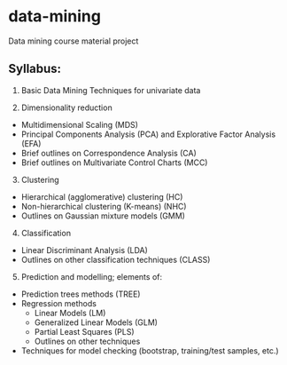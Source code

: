 data-mining
===========

Data mining course material project

## Syllabus:

1. Basic Data Mining Techniques for univariate data

2. Dimensionality reduction
  - Multidimensional Scaling (MDS)
  - Principal Components Analysis (PCA) and Explorative Factor Analysis (EFA)
  - Brief outlines on Correspondence Analysis (CA)
  - Brief outlines on Multivariate Control Charts (MCC)

3. Clustering
  - Hierarchical (agglomerative) clustering (HC)
  - Non-hierarchical clustering (K-means) (NHC)
  - Outlines on Gaussian mixture models (GMM)
  
4. Classification
  - Linear Discriminant Analysis (LDA)
  - Outlines on other classification techniques (CLASS)
  
5. Prediction and modelling; elements of:
  - Prediction trees methods (TREE)
  - Regression methods
    * Linear Models (LM)
    * Generalized Linear Models (GLM)
    * Partial Least Squares (PLS)
    * Outlines on other techniques
  - Techniques for model checking (bootstrap, training/test samples, etc.)
